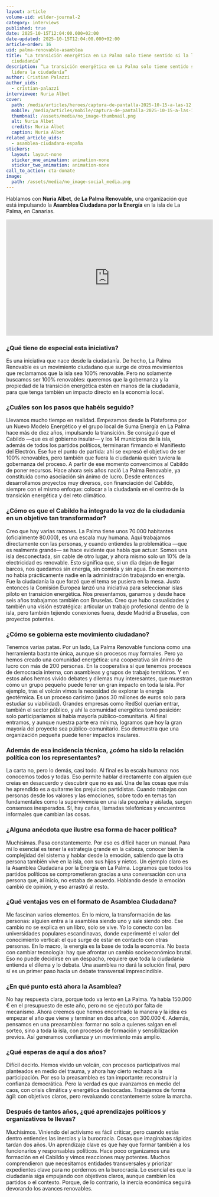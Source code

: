 ```yaml
---
layout: article
volume-uid: wilder-journal-2
category: interviews
published: true
date: 2025-10-15T12:04:00.000+02:00
date-updated: 2025-10-15T12:04:00.000+02:00
article-order: 16
uid: palma-renovable-asamblea
title: “La transición energética en La Palma solo tiene sentido si la lidera la
  ciudadanía”
description: “La transición energética en La Palma solo tiene sentido si la
  lidera la ciudadanía”
author: Cristian Palazzi
author_uids:
  - cristian-palazzi
interviewee: Nuria Albet
cover:
  path: /media/articles/heroes/captura-de-pantalla-2025-10-15-a-las-12.06.07.png
  mobile: /media/articles/mobile/captura-de-pantalla-2025-10-15-a-las-12.06.07.png
  thumbnail: /assets/media/no_image-thumbnail.png
  alt: Nuria Albet
  credits: Nuria Albet
  caption: Nuria Albet
related_article_uids:
  - asamblea-ciudadana-españa
stickers:
  layout: layout-none
  sticker_one_animation: animation-none
  sticker_two_animation: animation-none
call_to_action: cta-donate
image:
  path: /assets/media/no_image-social_media.png
---
```

Hablamos con **Nuria Albet**, de **La Palma Renovable**, una organización que está impulsando la **Asamblea Ciudadana por la Energía** en la isla de La Palma, en Canarias.

<iframe width="560" height="315" src="https://www.youtube.com/embed/EjpCTBaRKGI?si=QDTYsZKoFKkyrMtD" title="YouTube video player" frameborder="0" allow="accelerometer; autoplay; clipboard-write; encrypted-media; gyroscope; picture-in-picture; web-share" referrerpolicy="strict-origin-when-cross-origin" allowfullscreen></iframe>

### **¿Qué tiene de especial esta iniciativa?**

Es una iniciativa que nace desde la ciudadanía. De hecho, La Palma Renovable es un movimiento ciudadano que surge de otros movimientos que reclamamos que la isla sea 100% renovable. Pero no solamente buscamos ser 100% renovables: queremos que la gobernanza y la propiedad de la transición energética estén en manos de la ciudadanía, para que tenga también un impacto directo en la economía local.

### **¿Cuáles son los pasos que habéis seguido?**

Llevamos mucho tiempo en realidad. Empezamos desde la Plataforma por un Nuevo Modelo Energético y el grupo local de Suma Energía en La Palma hace más de diez años, impulsando la transición. Se consiguió que el Cabildo —que es el gobierno insular— y los 14 municipios de la isla, además de todos los partidos políticos, terminaran firmando el Manifiesto del Electrón. Ese fue el punto de partida: ahí se expresó el objetivo de ser 100% renovables, pero también que fuera la ciudadanía quien tuviera la gobernanza del proceso. A partir de ese momento convencimos al Cabildo de poner recursos. Hace ahora seis años nació La Palma Renovable, ya constituida como asociación sin ánimo de lucro. Desde entonces desarrollamos proyectos muy diversos, con financiación del Cabildo, siempre con el mismo enfoque: colocar a la ciudadanía en el centro de la transición energética y del reto climático.

### **¿Cómo es que el Cabildo ha integrado la voz de la ciudadanía en un objetivo tan transformador?**

Creo que hay varias razones. La Palma tiene unos 70.000 habitantes (oficialmente 80.000), es una escala muy humana. Aquí trabajamos directamente con las personas, y cuando entiendes la problemática —que es realmente grande— se hace evidente que había que actuar. Somos una isla desconectada, sin cable de otro lugar, y ahora mismo solo un 10% de la electricidad es renovable. Esto significa que, si un día dejan de llegar barcos, nos quedamos sin energía, sin comida y sin agua. En ese momento no había prácticamente nadie en la administración trabajando en energía. Fue la ciudadanía la que forzó que el tema se pusiera en la mesa. Justo entonces la Comisión Europea lanzó una iniciativa para seleccionar islas piloto en transición energética. Nos presentamos, ganamos y desde hace seis años trabajamos también con Bruselas. Creo que hubo casualidades y también una visión estratégica: articular un trabajo profesional dentro de la isla, pero también tejiendo conexiones fuera, desde Madrid a Bruselas, con proyectos potentes.

### **¿Cómo se gobierna este movimiento ciudadano?**

Tenemos varias patas. Por un lado, La Palma Renovable funciona como una herramienta bastante única, aunque sin procesos muy formales. Pero ya hemos creado una comunidad energética: una cooperativa sin ánimo de lucro con más de 200 personas. En la cooperativa sí que tenemos procesos de democracia interna, con asambleas y grupos de trabajo temáticos. Y en estos años hemos vivido debates y dilemas muy interesantes, que muestran cómo un grupo pequeño puede tener un gran impacto en toda la isla. Por ejemplo, tras el volcán vimos la necesidad de explorar la energía geotérmica. Es un proceso carísimo (unos 30 millones de euros solo para estudiar su viabilidad). Grandes empresas como RedSol querían entrar, también el sector público, y ahí la comunidad energética tomó posición: solo participaríamos si había mayoría público-comunitaria. Al final entramos, y aunque nuestra parte era mínima, logramos que hoy la gran mayoría del proyecto sea público-comunitario. Eso demuestra que una organización pequeña puede tener impactos insulares.

### **Además de esa incidencia técnica, ¿cómo ha sido la relación política con los representantes?**

La carta no, pero lo demás, casi todo. Al final es la escala humana: nos conocemos todos y todas. Eso permite hablar directamente con alguien que creías en desacuerdo y descubrir que no es así. Una de las cosas que más he aprendido es a quitarme los prejuicios partidistas. Cuando trabajas con personas desde los valores y las emociones, sobre todo en temas tan fundamentales como la supervivencia en una isla pequeña y aislada, surgen consensos inesperados. Sí, hay cañas, llamadas telefónicas y encuentros informales que cambian las cosas.

### **¿Alguna anécdota que ilustre esa forma de hacer política?**

Muchísimas. Pasa constantemente. Por eso es difícil hacer un manual. Para mí lo esencial es tener la estrategia grande en la cabeza, conocer bien la complejidad del sistema y hablar desde la emoción, sabiendo que la otra persona también vive en la isla, con sus hijos y nietos. Un ejemplo claro es la Asamblea Ciudadana por la Energía en La Palma. Logramos que todos los partidos políticos se comprometieran gracias a una conversación con una persona que, al inicio, no estaba de acuerdo. Hablando desde la emoción cambió de opinión, y eso arrastró al resto.

### **¿Qué ventajas ves en el formato de Asamblea Ciudadana?**

Me fascinan varios elementos. En lo micro, la transformación de las personas: alguien entra a la asamblea siendo uno y sale siendo otro. Ese cambio no se explica en un libro, solo se vive. Yo lo conecto con las universidades populares escandinavas, donde experimenté el valor del conocimiento vertical: el que surge de estar en contacto con otras personas. En lo macro, la energía es la base de toda la economía. No basta con cambiar tecnología: hay que afrontar un cambio socioeconómico brutal. Eso no puede decidirse en un despacho, requiere que toda la ciudadanía entienda el dilema y lo debata. Una asamblea no dará la solución final, pero sí es un primer paso hacia un debate transversal imprescindible.

### **¿En qué punto está ahora la Asamblea?**

No hay respuesta clara, porque todo va lento en La Palma. Ya había 150.000 € en el presupuesto de este año, pero no se ejecutó por falta de mecanismo. Ahora creemos que hemos encontrado la manera y la idea es empezar el año que viene y terminar en dos años, con 300.000 €. Además, pensamos en una preasamblea: formar no solo a quienes salgan en el sorteo, sino a toda la isla, con procesos de formación y sensibilización previos. Así generamos confianza y un movimiento más amplio.

### **¿Qué esperas de aquí a dos años?**

Difícil decirlo. Hemos vivido un volcán, con procesos participativos mal planteados en medio del trauma, y ahora hay cierto rechazo a la participación. Por eso la preasamblea es tan importante: reconstruir la confianza democrática. Pero la verdad es que avanzamos en medio del caos, con crisis climática y energética desbocadas. Trabajamos de forma ágil: con objetivos claros, pero revaluando constantemente sobre la marcha.

### **Después de tantos años, ¿qué aprendizajes políticos y organizativos te llevas?**

Muchísimos. Viniendo del activismo es fácil criticar, pero cuando estás dentro entiendes las inercias y la burocracia. Cosas que imaginabas rápidas tardan dos años. Un aprendizaje clave es que hay que formar también a los funcionarios y responsables políticos. Hace poco organizamos una formación en el Cabildo y vimos reacciones muy potentes. Muchos comprendieron que necesitamos entidades transversales y priorizar expedientes clave para no perdernos en la burocracia. Lo esencial es que la ciudadanía siga empujando con objetivos claros, aunque cambien los partidos o el contexto. Porque, de lo contrario, la inercia económica seguirá devorando los avances renovables.
